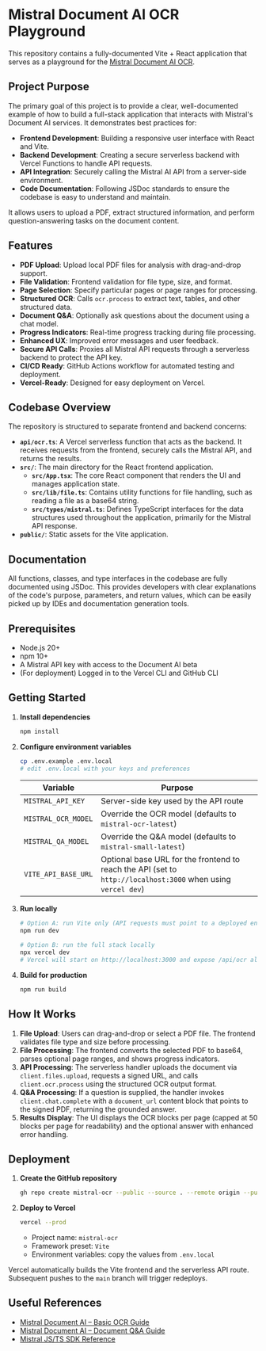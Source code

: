 # Mistral Document AI OCR Playground

This repository contains a fully-documented Vite + React application that serves as a playground for the [Mistral Document AI OCR](https://docs.mistral.ai/guides/document_ai/basic_ocr/).

## Project Purpose

The primary goal of this project is to provide a clear, well-documented example of how to build a full-stack application that interacts with Mistral's Document AI services. It demonstrates best practices for:

- **Frontend Development**: Building a responsive user interface with React and Vite.
- **Backend Development**: Creating a secure serverless backend with Vercel Functions to handle API requests.
- **API Integration**: Securely calling the Mistral AI API from a server-side environment.
- **Code Documentation**: Following JSDoc standards to ensure the codebase is easy to understand and maintain.

It allows users to upload a PDF, extract structured information, and perform question-answering tasks on the document content.

## Features

- **PDF Upload**: Upload local PDF files for analysis with drag-and-drop support.
- **File Validation**: Frontend validation for file type, size, and format.
- **Page Selection**: Specify particular pages or page ranges for processing.
- **Structured OCR**: Calls `ocr.process` to extract text, tables, and other structured data.
- **Document Q&A**: Optionally ask questions about the document using a chat model.
- **Progress Indicators**: Real-time progress tracking during file processing.
- **Enhanced UX**: Improved error messages and user feedback.
- **Secure API Calls**: Proxies all Mistral API requests through a serverless backend to protect the API key.
- **CI/CD Ready**: GitHub Actions workflow for automated testing and deployment.
- **Vercel-Ready**: Designed for easy deployment on Vercel.

## Codebase Overview

The repository is structured to separate frontend and backend concerns:

- **`api/ocr.ts`**: A Vercel serverless function that acts as the backend. It receives requests from the frontend, securely calls the Mistral API, and returns the results.
- **`src/`**: The main directory for the React frontend application.
  - **`src/App.tsx`**: The core React component that renders the UI and manages application state.
  - **`src/lib/file.ts`**: Contains utility functions for file handling, such as reading a file as a base64 string.
  - **`src/types/mistral.ts`**: Defines TypeScript interfaces for the data structures used throughout the application, primarily for the Mistral API response.
- **`public/`**: Static assets for the Vite application.

## Documentation

All functions, classes, and type interfaces in the codebase are fully documented using JSDoc. This provides developers with clear explanations of the code's purpose, parameters, and return values, which can be easily picked up by IDEs and documentation generation tools.

## Prerequisites
- Node.js 20+
- npm 10+
- A Mistral API key with access to the Document AI beta
- (For deployment) Logged in to the Vercel CLI and GitHub CLI

## Getting Started

1. **Install dependencies**
   ```bash
   npm install
   ```

2. **Configure environment variables**
   ```bash
   cp .env.example .env.local
   # edit .env.local with your keys and preferences
   ```

   | Variable | Purpose |
   | --- | --- |
   | `MISTRAL_API_KEY` | Server-side key used by the API route |
   | `MISTRAL_OCR_MODEL` | Override the OCR model (defaults to `mistral-ocr-latest`) |
   | `MISTRAL_QA_MODEL` | Override the Q&A model (defaults to `mistral-small-latest`) |
   | `VITE_API_BASE_URL` | Optional base URL for the frontend to reach the API (set to `http://localhost:3000` when using `vercel dev`) |

3. **Run locally**
   ```bash
   # Option A: run Vite only (API requests must point to a deployed endpoint)
   npm run dev

   # Option B: run the full stack locally
   npx vercel dev
   # Vercel will start on http://localhost:3000 and expose /api/ocr alongside the Vite frontend
   ```

4. **Build for production**
   ```bash
   npm run build
   ```

## How It Works
1. **File Upload**: Users can drag-and-drop or select a PDF file. The frontend validates file type and size before processing.
2. **File Processing**: The frontend converts the selected PDF to base64, parses optional page ranges, and shows progress indicators.
3. **API Processing**: The serverless handler uploads the document via `client.files.upload`, requests a signed URL, and calls `client.ocr.process` using the structured OCR output format.
4. **Q&A Processing**: If a question is supplied, the handler invokes `client.chat.complete` with a `document_url` content block that points to the signed PDF, returning the grounded answer.
5. **Results Display**: The UI displays the OCR blocks per page (capped at 50 blocks per page for readability) and the optional answer with enhanced error handling.

## Deployment
1. **Create the GitHub repository**
   ```bash
   gh repo create mistral-ocr --public --source . --remote origin --push
   ```
2. **Deploy to Vercel**
   ```bash
   vercel --prod
   ```

   - Project name: `mistral-ocr`
   - Framework preset: `Vite`
   - Environment variables: copy the values from `.env.local`

Vercel automatically builds the Vite frontend and the serverless API route. Subsequent pushes to the `main` branch will trigger redeploys.

## Useful References
- [Mistral Document AI – Basic OCR Guide](https://docs.mistral.ai/guides/document_ai/basic_ocr/)
- [Mistral Document AI – Document Q&A Guide](https://docs.mistral.ai/guides/document_ai/document_qa/)
- [Mistral JS/TS SDK Reference](https://docs.mistral.ai/api/)
